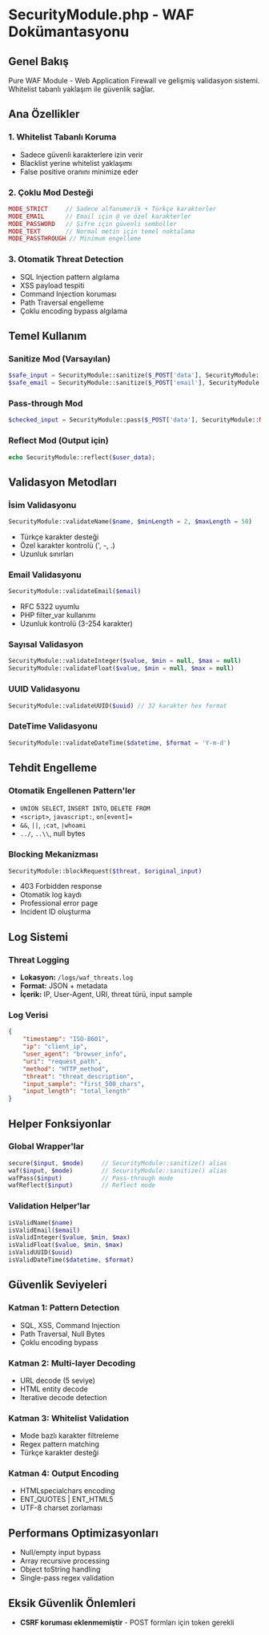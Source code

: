 # SecurityModule.php - WAF Dokümantasyonu

## Genel Bakış
Pure WAF Module - Web Application Firewall ve gelişmiş validasyon sistemi. Whitelist tabanlı yaklaşım ile güvenlik sağlar.

## Ana Özellikler

### 1. Whitelist Tabanlı Koruma
- Sadece güvenli karakterlere izin verir
- Blacklist yerine whitelist yaklaşımı
- False positive oranını minimize eder

### 2. Çoklu Mod Desteği
```php
MODE_STRICT     // Sadece alfanumerik + Türkçe karakterler
MODE_EMAIL      // Email için @ ve özel karakterler
MODE_PASSWORD   // Şifre için güvenli semboller  
MODE_TEXT       // Normal metin için temel noktalama
MODE_PASSTHROUGH // Minimum engelleme
```

### 3. Otomatik Threat Detection
- SQL Injection pattern algılama
- XSS payload tespiti  
- Command Injection koruması
- Path Traversal engelleme
- Çoklu encoding bypass algılama

## Temel Kullanım

### Sanitize Mod (Varsayılan)
```php
$safe_input = SecurityModule::sanitize($_POST['data'], SecurityModule::MODE_TEXT);
$safe_email = SecurityModule::sanitize($_POST['email'], SecurityModule::MODE_EMAIL);
```

### Pass-through Mod
```php
$checked_input = SecurityModule::pass($_POST['data'], SecurityModule::MODE_PASSTHROUGH);
```

### Reflect Mod (Output için)
```php
echo SecurityModule::reflect($user_data);
```

## Validasyon Metodları

### İsim Validasyonu
```php
SecurityModule::validateName($name, $minLength = 2, $maxLength = 50)
```
- Türkçe karakter desteği
- Özel karakter kontrolü (', -, .)
- Uzunluk sınırları

### Email Validasyonu  
```php
SecurityModule::validateEmail($email)
```
- RFC 5322 uyumlu
- PHP filter_var kullanımı
- Uzunluk kontrolü (3-254 karakter)

### Sayısal Validasyon
```php
SecurityModule::validateInteger($value, $min = null, $max = null)
SecurityModule::validateFloat($value, $min = null, $max = null)
```

### UUID Validasyonu
```php
SecurityModule::validateUUID($uuid) // 32 karakter hex format
```

### DateTime Validasyonu
```php
SecurityModule::validateDateTime($datetime, $format = 'Y-m-d')
```

## Tehdit Engelleme

### Otomatik Engellenen Pattern'ler
- `UNION SELECT`, `INSERT INTO`, `DELETE FROM`
- `<script>`, `javascript:`, `on[event]=`
- `&&`, `||`, `;cat`, `|whoami`
- `../`, `..\\`, null bytes

### Blocking Mekanizması
```php
SecurityModule::blockRequest($threat, $original_input)
```
- 403 Forbidden response
- Otomatik log kaydı
- Professional error page
- Incident ID oluşturma

## Log Sistemi

### Threat Logging
- **Lokasyon:** `/logs/waf_threats.log`
- **Format:** JSON + metadata
- **İçerik:** IP, User-Agent, URI, threat türü, input sample

### Log Verisi
```json
{
    "timestamp": "ISO-8601",
    "ip": "client_ip", 
    "user_agent": "browser_info",
    "uri": "request_path",
    "method": "HTTP_method",
    "threat": "threat_description",
    "input_sample": "first_500_chars",
    "input_length": "total_length"
}
```

## Helper Fonksiyonlar

### Global Wrapper'lar
```php
secure($input, $mode)     // SecurityModule::sanitize() alias
waf($input, $mode)        // SecurityModule::sanitize() alias  
wafPass($input)           // Pass-through mode
wafReflect($input)        // Reflect mode
```

### Validation Helper'lar
```php
isValidName($name)
isValidEmail($email)
isValidInteger($value, $min, $max)
isValidFloat($value, $min, $max)
isValidUUID($uuid)
isValidDateTime($datetime, $format)
```

## Güvenlik Seviyeleri

### Katman 1: Pattern Detection
- SQL, XSS, Command Injection
- Path Traversal, Null Bytes
- Çoklu encoding bypass

### Katman 2: Multi-layer Decoding  
- URL decode (5 seviye)
- HTML entity decode
- Iterative decode detection

### Katman 3: Whitelist Validation
- Mode bazlı karakter filtreleme
- Regex pattern matching
- Türkçe karakter desteği

### Katman 4: Output Encoding
- HTMLspecialchars encoding
- ENT_QUOTES | ENT_HTML5
- UTF-8 charset zorlaması

## Performans Optimizasyonları
- Null/empty input bypass
- Array recursive processing
- Object toString handling
- Single-pass regex validation

## Eksik Güvenlik Önlemleri
- **CSRF koruması eklenmemiştir** - POST formları için token gerekli